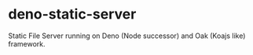 # deno-static-server
Static File Server running on Deno (Node successor) and Oak (Koajs like) framework.
